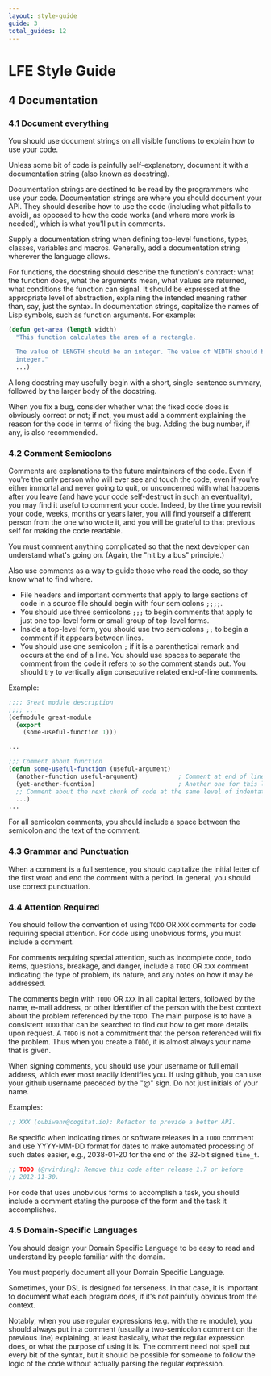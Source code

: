 ```yaml
---
layout: style-guide
guide: 3
total_guides: 12
---
```

# LFE Style Guide

## 4 Documentation

### 4.1 Document everything

You should use document strings on all visible functions to explain how to
use your code.

Unless some bit of code is painfully self-explanatory, document it with a
documentation string (also known as docstring).

Documentation strings are destined to be read by the programmers who use
your code. Documentation strings are where you should document your API.
They should describe how to use the code (including what pitfalls to avoid),
as opposed to how the code works (and where more work is needed), which is
what you'll put in comments.

Supply a documentation string when defining top-level functions, types,
classes, variables and macros. Generally, add a documentation string
wherever the language allows.

For functions, the docstring should describe the function's contract: what
the function does, what the arguments mean, what values are returned, what
conditions the function can signal. It should be expressed at the
appropriate level of abstraction, explaining the intended meaning rather
than, say, just the syntax. In documentation strings, capitalize the names
of Lisp symbols, such as function arguments. For example:

```lisp
(defun get-area (length width)
  "This function calculates the area of a rectangle.

  The value of LENGTH should be an integer. The value of WIDTH should be an
  integer."
  ...)
```

A long docstring may usefully begin with a short, single-sentence summary,
followed by the larger body of the docstring.

When you fix a bug, consider whether what the fixed code does is obviously
correct or not; if not, you must add a comment explaining the reason for the
code in terms of fixing the bug. Adding the bug number, if any, is also
recommended.


### 4.2 Comment Semicolons

Comments are explanations to the future maintainers of the code. Even if
you're the only person who will ever see and touch the code, even if you're
either immortal and never going to quit, or unconcerned with what happens
after you leave (and have your code self-destruct in such an eventuality),
you may find it useful to comment your code. Indeed, by the time you revisit
your code, weeks, months or years later, you will find yourself a different
person from the one who wrote it, and you will be grateful to that previous
self for making the code readable.

You must comment anything complicated so that the next developer can
understand what's going on. (Again, the "hit by a bus" principle.)

Also use comments as a way to guide those who read the code, so they know
what to find where.

* File headers and important comments that apply to large sections of code in
  a source file should begin with four semicolons ``;;;;``.
* You should use three semicolons ``;;;`` to begin comments that apply to
  just one top-level form or small group of top-level forms.
* Inside a top-level form, you should use two semicolons ``;;`` to begin a
  comment if it appears between lines.
* You should use one semicolon ``;`` if it is a parenthetical remark and
  occurs at the end of a line. You should use spaces to separate the comment
  from the code it refers to so the comment stands out. You should try to
  vertically align consecutive related end-of-line comments.

Example:

```lisp
;;;; Great module description
;;;; ...
(defmodule great-module
  (export
    (some-useful-function 1)))

...

;;; Comment about function
(defun some-useful-function (useful-argument)
  (another-function useful-argument)           ; Comment at end of line
  (yet-another-fucntion)                       ; Another one for this line
  ;; Comment about the next chunk of code at the same level of indentation
  ...)
...
```

For all semicolon comments, you should include a space between the semicolon
and the text of the comment.

### 4.3 Grammar and Punctuation

When a comment is a full sentence, you should capitalize the initial letter
of the first word and end the comment with a period. In general, you should
use correct punctuation.

### 4.4 Attention Required

You should follow the convention of using ``TODO`` OR ``XXX`` comments for
code requiring special attention. For code using unobvious forms, you must
include a comment.

For comments requiring special attention, such as incomplete code, todo
items, questions, breakage, and danger, include a ``TODO`` OR ``XXX``
comment indicating the type of problem, its nature, and any notes on how it
may be addressed.

The comments begin with ``TODO`` OR ``XXX`` in all capital letters, followed
by the name, e-mail address, or other identifier of the person with the best
context about the problem referenced by the ``TODO``. The main purpose is to
have a consistent ``TODO`` that can be searched to find out how to get more
details upon request. A ``TODO`` is not a commitment that the person
referenced will fix the problem. Thus when you create a ``TODO``, it is
almost always your name that is given.

When signing comments, you should use your username or full email address,
which ever most readily identifies you. If using github, you can use your
github username preceded by the "@" sign. Do not just initials of your name.

Examples:

```lisp
;; XXX (oubiwann@cogitat.io): Refactor to provide a better API.
```

Be specific when indicating times or software releases in a ``TODO`` comment
and use YYYY-MM-DD format for dates to make automated processing of such
dates easier, e.g., 2038-01-20 for the end of the 32-bit signed ``time_t``.


```lisp
;; TODO (@rvirding): Remove this code after release 1.7 or before
;; 2012-11-30.
```

For code that uses unobvious forms to accomplish a task, you should include a
comment stating the purpose of the form and the task it accomplishes.

### 4.5 Domain-Specific Languages

You should design your Domain Specific Language to be easy to read and
understand by people familiar with the domain.

You must properly document all your Domain Specific Language.

Sometimes, your DSL is designed for terseness. In that case, it is important
to document what each program does, if it's not painfully obvious from the
context.

Notably, when you use regular expressions (e.g. with the ``re`` module), you
should always put in a comment (usually a two-semicolon comment on the
previous line) explaining, at least basically, what the regular expression
does, or what the purpose of using it is. The comment need not spell out
every bit of the syntax, but it should be possible for someone to follow the
logic of the code without actually parsing the regular expression.
